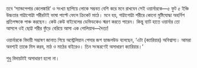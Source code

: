 তবে ‘স্যান্ডপেপার কেলেঙ্কারি’ ও সংখ্যা ছাপিয়ে লোকে সম্ভবত বেশি করে মনে রাখবেন সেই ওয়ার্নারকে—৫ ফুট ৫ ইঞ্চি উচ্চতার গাট্টাগোট্টা শরীরটাই ভাষা পাল্টে ফেলে ক্রিকেট মাঠে। মনে হয়, গাট্টাগোট্টা শরীরে কোনো মুষ্টিযোদ্ধা অহর্নিশ প্রতিপক্ষকে পাঞ্চ করছেন। কেউ কেউ বাইবেলের ডেভিডকেও স্মরণ করতে পারেন। কিন্তু ব্যাট হাতে ওয়ার্নার তো আসলে ওই ছোট্ট শরীর ফুঁড়ে বেরিয়ে আসা এক গোলিয়াথ—দৈত্য!

ওয়ার্নারকে বিদায়ী সম্ভাষণ জানাত গিয়ে অস্ট্রেলিয়ান পেসার জশ হ্যাজলউড বলেছেন, ‘এটা (ক্যারিয়ার) অবিশ্বাস্য। আমরা অবশ্যই তাকে মিস করব, মাঠ ও মাঠের বাইরেও। তিন সংস্করণেই অসাধারণ ক্যারিয়ার।’

শুধু বিদায়টাই অসাধারণ হলো না।
